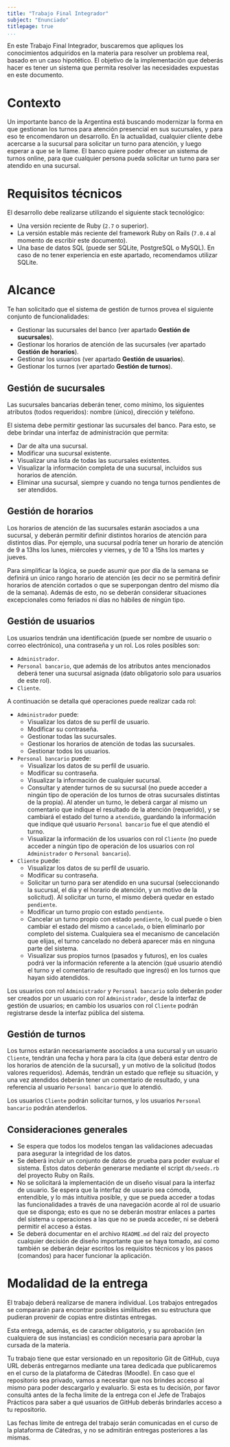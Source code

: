 ```yaml
---
title: "Trabajo Final Integrador"
subject: "Enunciado"
titlepage: true
...
```


En este Trabajo Final Integrador, buscaremos que apliques los conocimientos adquiridos en
la materia para resolver un problema real, basado en un caso hipotético. El objetivo de la
implementación que deberás hacer es tener un sistema que permita resolver las necesidades
expuestas en este documento.

# Contexto

Un importante banco de la Argentina está buscando modernizar la forma en que gestionan los
turnos para atención presencial en sus sucursales, y para eso te encomendaron un desarrollo.
En la actualidad, cualquier cliente debe acercarse a la sucursal para solicitar un turno
para atención, y luego esperar a que se le llame. El banco quiere poder ofrecer un sistema
de turnos online, para que cualquier persona pueda solicitar un turno para ser atendido en
una sucursal.

# Requisitos técnicos

El desarrollo debe realizarse utilizando el siguiente stack tecnológico:

* Una versión reciente de Ruby (`2.7` o superior).
* La versión estable más reciente del framework Ruby on Rails (`7.0.4` al momento de escribir
  este documento).
* Una base de datos SQL (puede ser SQLite, PostgreSQL o MySQL). En caso de no tener experiencia
  en este apartado, recomendamos utilizar SQLite.

# Alcance

Te han solicitado que el sistema de gestión de turnos provea el siguiente conjunto de
funcionalidades:

* Gestionar las sucursales del banco (ver apartado **Gestión de sucursales**).
* Gestionar los horarios de atención de las sucursales (ver apartado **Gestión de horarios**).
* Gestionar los usuarios (ver apartado **Gestión de usuarios**).
* Gestionar los turnos (ver apartado **Gestión de turnos**).

## Gestión de sucursales

Las sucursales bancarias deberán tener, como mínimo, los siguientes atributos (todos requeridos):
nombre (único), dirección y teléfono.

El sistema debe permitir gestionar las sucursales del banco. Para esto, se debe brindar una
interfaz de administración que permita:

* Dar de alta una sucursal.
* Modificar una sucursal existente.
* Visualizar una lista de todas las sucursales existentes.
* Visualizar la información completa de una sucursal, incluidos sus horarios de atención.
* Eliminar una sucursal, siempre y cuando no tenga turnos pendientes de ser atendidos.

## Gestión de horarios

Los horarios de atención de las sucursales estarán asociados a una sucursal, y deberán
permitir definir distintos horarios de atención para distintos días. Por ejemplo, una sucursal
podría tener un horario de atención de 9 a 13hs los lunes, miércoles y viernes, y de 10 a
15hs los martes y jueves.

Para simplificar la lógica, se puede asumir que por día de la semana se definirá un único
rango horario de atención (es decir no se permitirá definir horarios de atención cortados
o que se superpongan dentro del mismo día de la semana). Además de esto, no se deberán
considerar situaciones excepcionales como feriados ni días no hábiles de ningún tipo.

## Gestión de usuarios

Los usuarios tendrán una identificación (puede ser nombre de usuario o correo electrónico),
una contraseña y un rol. Los roles posibles son:

* `Administrador`.
* `Personal bancario`, que además de los atributos antes mencionados deberá tener una
  sucursal asignada (dato obligatorio solo para usuarios de este rol).
* `Cliente`.

A continuación se detalla qué operaciones puede realizar cada rol:

* `Administrador` puede:
  * Visualizar los datos de su perfil de usuario.
  * Modificar su contraseña.
  * Gestionar todas las sucursales.
  * Gestionar los horarios de atención de todas las sucursales.
  * Gestionar todos los usuarios.
* `Personal bancario` puede:
  * Visualizar los datos de su perfil de usuario.
  * Modificar su contraseña.
  * Visualizar la información de cualquier sucursal.
  * Consultar y atender turnos de su sucursal (no puede acceder a ningún tipo de operación
    de los turnos de otras sucursales distintas de la propia). Al atender un turno, le
    deberá cargar al mismo un comentario que indique el resultado de la atención (requerido),
    y se cambiará el estado del turno a `atendido`, guardando la información que indique
    qué usuario `Personal bancario` fue el que atendió el turno.
  * Visualizar la información de los usuarios con rol `Cliente` (no puede acceder a ningún
    tipo de operación de los usuarios con rol `Administrador` o `Personal bancario`).
* `Cliente` puede:
  * Visualizar los datos de su perfil de usuario.
  * Modificar su contraseña.
  * Solicitar un turno para ser atendido en una sucursal (seleccionando la sucursal, el
    día y el horario de atención, y un motivo de la solicitud). Al solicitar un turno, el
    mismo deberá quedar en estado `pendiente`.
  * Modificar un turno propio con estado `pendiente`.
  * Cancelar un turno propio con estado `pendiente`, lo cual puede o bien cambiar el estado
    del mismo a `cancelado`, o bien eliminarlo por completo del sistema. Cualquiera sea el
    mecanismo de cancelación que elijas, el turno cancelado no deberá aparecer más en
    ninguna parte del sistema.
  * Visualizar sus propios turnos (pasados y futuros), en los cuales podrá ver la información
    referente a la atención (qué usuario atendió el turno y el comentario de resultado que
    ingresó) en los turnos que hayan sido atendidos.

Los usuarios con rol `Administrador` y `Personal bancario` solo deberán poder ser creados
por un usuario con rol `Administrador`, desde la interfaz de gestión de usuarios; en cambio
los usuarios con rol `Cliente` podrán registrarse desde la interfaz pública del sistema.

## Gestión de turnos

Los turnos estarán necesariamente asociados a una sucursal y un usuario `Cliente`, tendrán
una fecha y hora para la cita (que deberá estar dentro de los horarios de atención de la
sucursal), y un motivo de la solicitud (todos valores requeridos). Además, tendrán un estado
que refleje su situación, y una vez atendidos deberán tener un comentario de resultado,
y una referencia al usuario `Personal bancario` que lo atendió.

Los usuarios `Cliente` podrán solicitar turnos, y los usuarios `Personal bancario` podrán
atenderlos.

## Consideraciones generales

* Se espera que todos los modelos tengan las validaciones adecuadas para asegurar la
  integridad de los datos.
* Se deberá incluir un conjunto de datos de prueba para poder evaluar el sistema. Estos
  datos deberán generarse mediante el script `db/seeds.rb` del proyecto Ruby on Rails.
* No se solicitará la implementación de un diseño visual para la interfaz de usuario. Se
  espera que la interfaz de usuario sea cómoda, entendible, y lo más intuitiva posible, y
  que se pueda acceder a todas las funcionalidades a través de una navegación acorde al
  rol de usuario que se disponga; esto es que no se deberán mostrar enlaces a partes del
  sistema u operaciones a las que no se pueda acceder, ni se deberá permitir el acceso a
  éstas.
* Se deberá documentar en el archivo `README.md` del raiz del proyecto cualquier decisión
  de diseño importante que se haya tomado, así como también se deberán dejar escritos
  los requisitos técnicos y los pasos (comandos) para hacer funcionar la aplicación.

# Modalidad de la entrega

El trabajo deberá realizarse de manera individual. Los trabajos entregados se compararán
para encontrar posibles similitudes en su estructura que pudieran provenir de copias entre
distintas entregas.

Esta entrega, además, es de caracter obligatorio, y su aprobación (en cualquiera de sus
instancias) es condición necesaria para aprobar la cursada de la materia.

Tu trabajo tiene que estar versionado en un repositorio Git de GitHub, cuya URL deberás
entregarnos mediante una tarea dedicada que publicaremos en el curso de la plataforma de
Cátedras (Moodle). En caso que el repositorio sea privado, vamos a necesitar que nos brindes
acceso al mismo para poder descargarlo y evaluarlo. Si esta es tu decisión, por favor
consultá antes de la fecha límite de la entrega con el Jefe de Trabajos Prácticos para
saber a qué usuarios de GitHub deberás brindarles acceso a tu repositorio.

Las fechas límite de entrega del trabajo serán comunicadas en el curso de la plataforma de
Cátedras, y no se admitirán entregas posteriores a las mismas.
